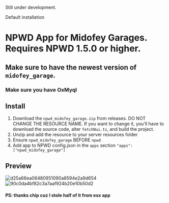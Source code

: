 Still under development.










Default installation

# NPWD App for Midofey Garages. Requires NPWD 1.5.0 or higher.

## Make sure to have the newest version of `midofey_garage`.

### Make sure you have OxMyql

## Install
1. Download the `npwd_midofey_garage.zip` from releases. DO NOT CHANGE THE RESOURCE NAME. If you want to change it, you'll have to download the source code, alter `fetchNui.ts`, and build the project.
2. Unzip and add the resource to your server resources folder
3. Ensure `npwd_midofey_garage` BEFORE `npwd`
4. Add app to NPWD config.json in the `apps` section `"apps": ["npwd_midofey_garage"]`

## Preview
![d25a66ea06480951090a8594e2a9d654](https://user-images.githubusercontent.com/97451137/184982652-c69ee34d-bdd9-4cf6-adb1-a0a8429a4649.png)
![90c0da4bf82c3a7aaf924b20e10b50d2](https://user-images.githubusercontent.com/97451137/184982700-7837d503-b367-4f07-b5a0-99b5a0a4caed.png)


#### PS: thanks chip cuz I stole half of it from esx app
